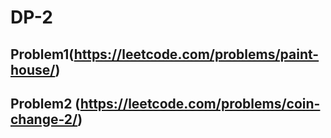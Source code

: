 # DP-2

## Problem1(https://leetcode.com/problems/paint-house/)



## Problem2 (https://leetcode.com/problems/coin-change-2/)

